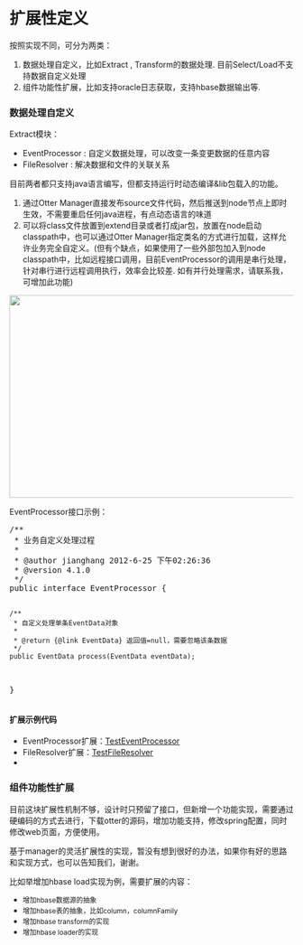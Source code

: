 <div class="blog_content">
    <div class="iteye-blog-content-contain" style="font-size: 14px;">
<h1>扩展性定义</h1>
<p>按照实现不同，可分为两类：</p>
<ol>
<li>数据处理自定义，比如Extract , Transform的数据处理.  目前Select/Load不支持数据自定义处理</li>
<li>组件功能性扩展，比如支持oracle日志获取，支持hbase数据输出等. </li>
</ol>
<h3>数据处理自定义</h3>
<p>Extract模块：</p>
<ul>
<li>EventProcessor  :  自定义数据处理，可以改变一条变更数据的任意内容</li>
<li>FileResolver  :  解决数据和文件的关联关系</li>
</ul>
<p>目前两者都只支持java语言编写，但都支持运行时动态编译&amp;lib包载入的功能。</p>
<ol>
<li>通过Otter Manager直接发布source文件代码，然后推送到node节点上即时生效，不需要重启任何java进程，有点动态语言的味道</li>
<li>可以将class文件放置到extend目录或者打成jar包，放置在node启动classpath中，也可以通过Otter Manager指定类名的方式进行加载，这样允许业务完全自定义。(但有个缺点，如果使用了一些外部包加入到node classpath中，比如远程接口调用，目前EventProcessor的调用是串行处理，针对串行进行远程调用执行，效率会比较差. 如有并行处理需求，请联系我，可增加此功能)</li>
</ol>
<p><img height="359" alt="" src="http://dl2.iteye.com/upload/attachment/0088/3087/6697009d-a6b4-369f-a324-a6c850ce0a5d.png" width="551"><br> </p>
<p> </p>
<p>EventProcessor接口示例：</p>
<pre name="code" class="java">/**
 * 业务自定义处理过程
 * 
 * @author jianghang 2012-6-25 下午02:26:36
 * @version 4.1.0
 */
public interface EventProcessor {

    /**
     * 自定义处理单条EventData对象
     * 
     * @return {@link EventData} 返回值=null，需要忽略该条数据
     */
    public EventData process(EventData eventData);
}</pre>
<p> </p>
<h4>扩展示例代码</h4>
<ul>
<li>EventProcessor扩展：<a href="https://github.com/alibaba/otter/blob/master/node/extend/src/main/java/com/alibaba/otter/node/extend/processor/TestEventProcessor.java">TestEventProcessor</a> </li>
<li>FileResolver扩展：<a href="https://github.com/alibaba/otter/blob/master/node/extend/src/main/java/com/alibaba/otter/node/extend/fileresolver/TestFileResolver.java">TestFileResolver</a> </li>
<li> </li>
</ul>
<h3>组件功能性扩展 </h3>
<p>  目前这块扩展性机制不够，设计时只预留了接口，但新增一个功能实现，需要通过硬编码的方式去进行，下载otter的源码，增加功能支持，修改spring配置，同时修改web页面，方便使用。</p>
<p>  基于manager的灵活扩展性的实现，暂没有想到很好的办法，如果你有好的思路和实现方式，也可以告知我们，谢谢。</p>
<p>   </p>
<p>  比如举增加hbase load实现为例，需要扩展的内容： </p>
<ul>
<li><span style="font-size: 12px; line-height: 18px;">增加hbase数据源的抽象</span></li>
<li><span style="font-size: 12px; line-height: 18px;">增加hbase表的抽象，比如column，columnFamily</span></li>
<li><span style="font-size: 12px; line-height: 18px;">增加hbase transform的实现</span></li>
<li><span style="font-size: 12px; line-height: 18px;">增加hbase loader的实现</span></li>
</ul>
</div>